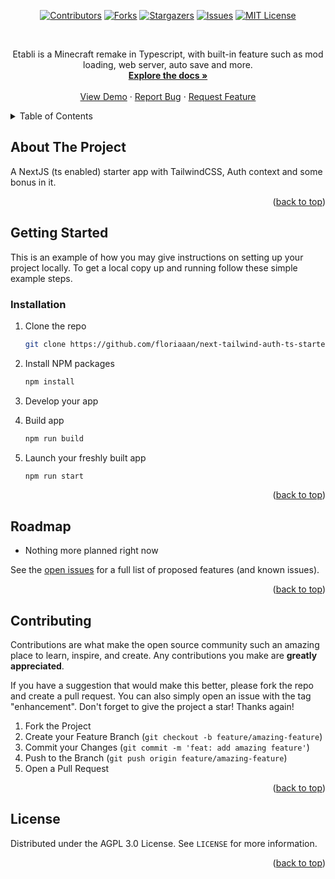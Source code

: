 <div id="top"></div>

<p class="not-prose inline-flex items-center gap-x-2 w-full justify-center" align="center">
  <a href="https://github.com/floriaaan/next-tailwind-auth-ts-starter/graphs/contributors"><img src="https://img.shields.io/github/contributors/floriaaan/next-tailwind-auth-ts-starter.svg" alt="Contributors"></a>
  <a href="https://github.com/floriaaan/next-tailwind-auth-ts-starter/network/members"><img src="https://img.shields.io/github/forks/floriaaan/next-tailwind-auth-ts-starter.svg" alt="Forks"></a>
  <a href="https://github.com/floriaaan/next-tailwind-auth-ts-starter/stargazers"><img src="https://img.shields.io/github/stars/floriaaan/next-tailwind-auth-ts-starter.svg" alt="Stargazers"></a>
  <a href="https://github.com/floriaaan/next-tailwind-auth-ts-starter/issues"><img src="https://img.shields.io/github/issues/floriaaan/next-tailwind-auth-ts-starter.svg" alt="Issues"></a>
  <a href="https://github.com/floriaaan/next-tailwind-auth-ts-starter/blob/master/LICENSE"><img src="https://img.shields.io/github/license/floriaaan/next-tailwind-auth-ts-starter.svg" alt="MIT License"></a>

</p>

<br />
<div align="center">
  <p align="center">
    Etabli is a Minecraft remake in Typescript, with built-in feature such as mod loading, web server, auto save and more.
    <br />
    <a href="https://github.com/floriaaan/etabli"><strong>Explore the docs »</strong></a>
    <br />
    <br />
    <a href="https://github.com/floriaaan/etabli">View Demo</a>
    ·
    <a href="https://github.com/floriaaan/etabli/issues">Report Bug</a>
    ·
    <a href="https://github.com/floriaaan/etabli/issues">Request Feature</a>
  </p>
</div>

<!-- TABLE OF CONTENTS -->
<details>
  <summary>Table of Contents</summary>
  <ol>
    <li>
      <a href="#about-the-project">About The Project</a>
      
    </li>
    <li>
      <a href="#getting-started">Getting Started</a>
      <ul>
        <li><a href="#installation">Installation</a></li>
      </ul>
    </li>
    <li><a href="#roadmap">Roadmap</a></li>
    <li><a href="#contributing">Contributing</a></li>
    <li><a href="#license">License</a></li>
  </ol>
</details>

<!-- ABOUT THE PROJECT -->

## About The Project

A NextJS (ts enabled) starter app with TailwindCSS, Auth context and some bonus in it.

<p align="right">(<a href="#top">back to top</a>)</p>

<!-- GETTING STARTED -->

## Getting Started

This is an example of how you may give instructions on setting up your project locally.
To get a local copy up and running follow these simple example steps.

### Installation


1. Clone the repo
   ```sh
   git clone https://github.com/floriaaan/next-tailwind-auth-ts-starter.git
   ```
2. Install NPM packages
   ```sh
   npm install
   ```
3. Develop your app

4. Build app
   ```sh
   npm run build
   ```

5. Launch your freshly built app
   ```sh
   npm run start
   ```
   

<p align="right">(<a href="#top">back to top</a>)</p>

<!-- ROADMAP -->

## Roadmap

- Nothing more planned right now

See the [open issues](https://github.com/floriaaan/next-tailwind-auth-ts-starter/issues) for a full list of proposed features (and known issues).

<p align="right">(<a href="#top">back to top</a>)</p>

<!-- CONTRIBUTING -->

## Contributing

Contributions are what make the open source community such an amazing place to learn, inspire, and create. Any contributions you make are **greatly appreciated**.

If you have a suggestion that would make this better, please fork the repo and create a pull request. You can also simply open an issue with the tag "enhancement".
Don't forget to give the project a star! Thanks again!

1. Fork the Project
2. Create your Feature Branch (`git checkout -b feature/amazing-feature`)
3. Commit your Changes (`git commit -m 'feat: add amazing feature'`)
4. Push to the Branch (`git push origin feature/amazing-feature`)
5. Open a Pull Request

<p align="right">(<a href="#top">back to top</a>)</p>

<!-- LICENSE -->

## License

Distributed under the AGPL 3.0 License. See `LICENSE` for more information.

<p align="right">(<a href="#top">back to top</a>)</p>

<!-- MARKDOWN LINKS & IMAGES -->
<!-- https://www.markdownguide.org/basic-syntax/#reference-style-links -->

[contributors-shield]: https://img.shields.io/github/contributors/floriaaan/next-tailwind-auth-ts-starter.svg
[contributors-url]: https://github.com/floriaaan/next-tailwind-auth-ts-starter/graphs/contributors
[forks-shield]: https://img.shields.io/github/forks/floriaaan/next-tailwind-auth-ts-starter.svg
[forks-url]: https://github.com/floriaaan/next-tailwind-auth-ts-starter/network/members
[stars-shield]: https://img.shields.io/github/stars/floriaaan/next-tailwind-auth-ts-starter.svg
[stars-url]: https://github.com/floriaaan/next-tailwind-auth-ts-starter/stargazers
[issues-shield]: https://img.shields.io/github/issues/floriaaan/next-tailwind-auth-ts-starter.svg
[issues-url]: https://github.com/floriaaan/next-tailwind-auth-ts-starter/issues
[license-shield]: https://img.shields.io/github/license/floriaaan/next-tailwind-auth-ts-starter.svg
[license-url]: https://github.com/floriaaan/next-tailwind-auth-ts-starter/blob/master/LICENSE
[next.js]: https://img.shields.io/badge/next.js-000000&logo=nextdotjs&logoColor=white
[next-url]: https://nextjs.org/
[react]: https://img.shields.io/badge/React-20232A&logo=react&logoColor=61DAFB
[react-url]: https://reactjs.org/
[typescript]: https://img.shields.io/badge/Typescript-20232A&logo=typescript&logoColor=3178C6
[ts-url]: https://www.typescriptlang.org/
